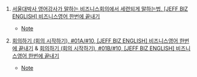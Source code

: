 1. [서울대박사 영어강사가 말하는 비즈니스회의에서 세련되게 말하는법, [JEFF BIZ ENGLISH] 비즈니스영어 한번에 끝내기](https://youtu.be/XFssaFAe2RU?list=PLseg4fXHh8BYNps25KHYCzM1IIpf_DT6R)
    - [Note](./Note/01_비즈니스회의_세련되게_말하는법.md)

2. [회의하기 (회의 시작하기), #01A/#10, [JEFF BIZ ENGLISH] 비즈니스영어 한번에 끝내기](https://youtu.be/OP2gZymZwiw?list=PLseg4fXHh8BYNps25KHYCzM1IIpf_DT6R) & [회의하기 (회의 시작하기), #01B/#10, [JEFF BIZ ENGLISH] 비즈니스영어 한번에 끝내기](https://youtu.be/lZvGcwTWUmg?list=PLseg4fXHh8BYNps25KHYCzM1IIpf_DT6R)
    - [Note](./Note/02_회의하기_회의시작하기.md)